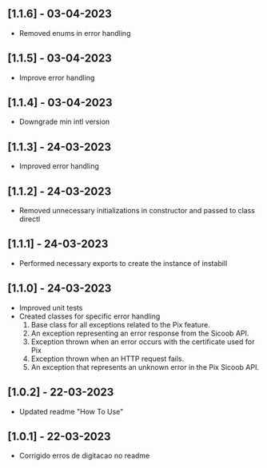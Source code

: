## [1.1.6] - 03-04-2023

- Removed enums in error handling

## [1.1.5] - 03-04-2023

- Improve error handling

## [1.1.4] - 03-04-2023

- Downgrade min intl version

## [1.1.3] - 24-03-2023

- Improved error handling

## [1.1.2] - 24-03-2023

- Removed unnecessary initializations in constructor and passed to class directl

## [1.1.1] - 24-03-2023

- Performed necessary exports to create the instance of instabill

## [1.1.0] - 24-03-2023

- Improved unit tests
- Created classes for specific error handling
  1. Base class for all exceptions related to the Pix feature.
  2. An exception representing an error response from the Sicoob API.
  3. Exception thrown when an error occurs with the certificate used for Pix
  4. Exception thrown when an HTTP request fails.
  5. An exception that represents an unknown error in the Pix Sicoob API.

## [1.0.2] - 22-03-2023

- Updated readme "How To Use"

## [1.0.1] - 22-03-2023

- Corrigido erros de digitacao no readme
